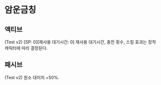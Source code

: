 # 암운금칭

## 액티브

(Test v2) [SP: 0][재사용 대기시간: 0] 재사용 대기시간, 충전 횟수, 스킬 효과는 장착 캐릭터에 따라 결정된다.

## 패시브

(Test v2) 원소 대미지 +50%.
